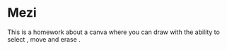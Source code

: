 # Mezi

This is a homework about a canva where you can draw with the ability to select , move and erase .
